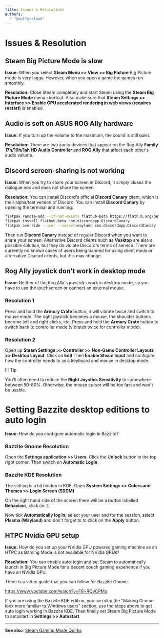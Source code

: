 ```yaml
---
title: Issues & Resolutions
authors:
  - "@wolfyreload"
---
```


# Issues & Resolution

## Steam Big Picture Mode is slow

**Issue:** When you select **Steam Menu >> View >> Big Picture** Big Picture mode is very laggy. However, when you open a game the games run smoothly.

**Resolution:** Close Steam completely and start Steam using the **Steam Big Picture Mode** menu shortcut. Also make sure that **Steam Settings >> Interface >> Enable GPU accelerated rendering in web views (requires restart)** is enabled.

## Audio is soft on ASUS ROG Ally hardware

**Issue:** If you turn up the volume to the maximum, the sound is still quiet.

**Resolution:** There are two audio devices that appear on the Rog Ally **Family 17h/19h/1ah HD Audio Controller** and **ROG Ally** that affect each other's audio volume.

## Discord screen-sharing is not working

**Issue:** When you try to share your screen in Discord, it simply closes the dialogue box and does not share the screen.

**Resolution:** You can install Discord's official **Discord Canary** client, which is their alpha/test version of Discord. You can install **Discord Canary** by opening the terminal and running:

```bash
flatpak remote-add --if-not-exists flathub-beta https://flathub.org/beta-repo/flathub-beta.flatpakrepo
flatpak install flathub-beta com.discordapp.DiscordCanary
flatpak override --user --socket=wayland com.discordapp.DiscordCanary
```

Then run **Discord Canary** instead of regular Discord when you want to share your screen. Alternative Discord clients such as **Vesktop** are also a possible solution, but they do violate Discord's terms of service. There are currently no known cases of users being banned for using client mods or alternative Discord clients, but this may change.

## Rog Ally joystick don't work in desktop mode

**Issue:** Neither of the Rog Ally's joysticks work in desktop mode, so you have to use the touchscreen or connect an external mouse.

<h3>Resolution 1</h3>

Press and hold the **Armory Crate** button, it will vibrate twice and switch to mouse mode. The right joystick becomes a mouse, the shoulder buttons become left and right clicks, etc. Press and hold the **Armory Crate** button to switch back to controller mode (vibrates twice for controller mode).

<h3>Resolution 2</h3>

Open up **Steam Settings >> Controller >> Non-Game Controller Layouts >> Desktop Layout**. Click on **Edit** Then **Enable Steam Input** and configure how the controller needs to as a keyboard and mouse in desktop mode. 

!!! Tip

You'll often need to reduce the **Right Joystick Sensitivity** to somewhere between 50-80%. Otherwise, the mouse cursor will be too fast and won't be usable.

# Setting Bazzite desktop editions to auto login

**Issue:** How do you configure automatic login in Bazzite?

<h3>Bazzite Gnome Resolution</h3>

Open the **Settings application >> Users**. Click the **Unlock** button in the top right corner. Then switch on **Automatic Login**.

<h3>Bazzite KDE Resolution</h3>

The setting is a bit hidden in KDE. Open **System Settings >> Colors and Themes >> Login Screen (SDDM)**

On the right hand side of the screen there will be a button labelled **Behaviour**, click on it.

Now tick **Automatically log in**, select your user and for the session, select **Plasma (Wayland)** and don't forget to to click on the **Apply** button.

## HTPC Nvidia GPU setup

**Issue:** How do you set up your NVidia GPU powered gaming machine as an HTPC as Gaming Mode is not available for NVidia GPUs?

**Resolution:** You can enable auto-login and set Steam to automatically launch in Big Picture Mode for a decent couch gaming experience if you have an NVidia GPU.

There is a video guide that you can follow for Bazzite Gnome.

https://www.youtube.com/watch?v=F9l-RQvCPMo

If you are using the Bazzite KDE edition, you can skip the "Making Gnome look more familiar to Windows users" section, use the steps above to get auto login working in Bazzite KDE. Then finally set Steam Big Picture Mode to autostart in **Settings >> Autostart**

<hr>

**See also**: [Steam Gaming Mode Quirks](../Handheld_and_HTPC_edition/quirks)
